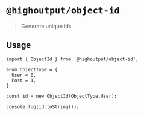 # `@highoutput/object-id`

> Generate unique ids

## Usage

```
import { ObjectId } from '@highoutput/object-id';

enum ObjectType = {
  User = 0,
  Post = 1,
}

const id = new ObjectId(ObjectType.User);

console.log(id.toString());
```
